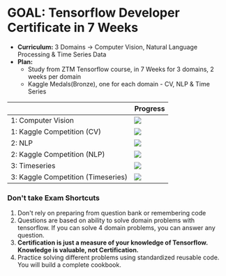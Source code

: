 # GOAL: Tensorflow Developer Certificate in 7 Weeks

- **Curriculum:** 3 Domains -> Computer Vision, Natural Language Processing & Time Series Data
- **Plan:**
    - Study from ZTM Tensorflow course, in 7 Weeks for 3 domains, 2 weeks per domain
    - Kaggle Medals(Bronze), one for each domain - CV, NLP & Time Series

|            | Progress       |
| ----------- | ------------------ |
1: Computer Vision                  | ![](https://geps.dev/progress/0) |
1: Kaggle Competition (CV)          | ![](https://geps.dev/progress/0) |
2: NLP                              | ![](https://geps.dev/progress/0) | 
2: Kaggle Competition (NLP)         | ![](https://geps.dev/progress/0) | 
3: Timeseries                       | ![](https://geps.dev/progress/0) | 
3: Kaggle Competition (Timeseries)  | ![](https://geps.dev/progress/0) | 

### Don't take Exam Shortcuts
1. Don't rely on preparing from question bank or remembering code 
2. Questions are based on ability to solve domain problems with tensorflow. If you can solve 4 domain problems, you can answer any question.
3. **Certification is just a measure of your knowledge of Tensorflow. Knowledge is valuable, not Certification.**
4. Practice solving different problems using standardized reusable code. You will build a complete cookbook.